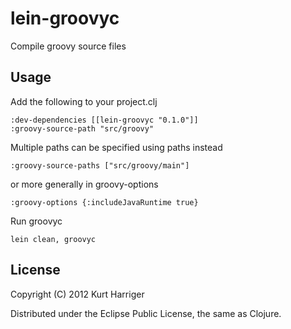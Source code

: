 # lein-groovyc

Compile groovy source files

## Usage

   Add the following to your project.clj
   
    :dev-dependencies [[lein-groovyc "0.1.0"]]
    :groovy-source-path "src/groovy"


   Multiple paths can be specified using paths instead
   
    :groovy-source-paths ["src/groovy/main"]


   or more generally in groovy-options
   
    :groovy-options {:includeJavaRuntime true}


   Run groovyc
   
    lein clean, groovyc

## License

Copyright (C) 2012 Kurt Harriger

Distributed under the Eclipse Public License, the same as Clojure.
